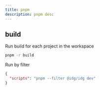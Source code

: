 ```yaml
---
title: pnpm
description: pnpm desc
---
```


## build

Run build for each project in the workspace

``` bash
pnpm -r build
```


Run by filter

``` json
{
  "scripts": "pnpm --filter @idg/idg dev"
}
```
